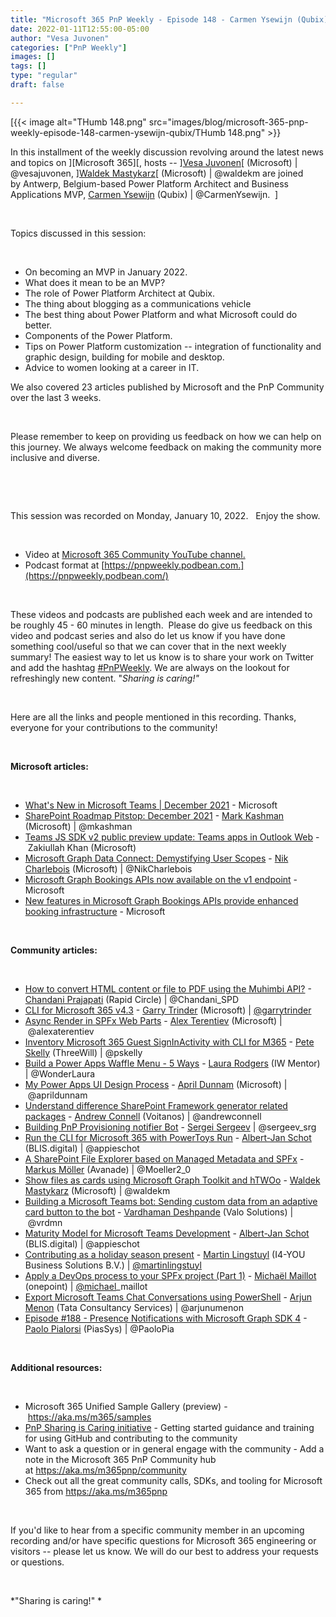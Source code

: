 ```yaml
---
title: "Microsoft 365 PnP Weekly - Episode 148 - Carmen Ysewijn (Qubix)"
date: 2022-01-11T12:55:00-05:00
author: "Vesa Juvonen"
categories: ["PnP Weekly"]
images: []
tags: []
type: "regular"
draft: false

---
```

[{{< image alt="THumb 148.png" src="images/blog/microsoft-365-pnp-weekly-episode-148-carmen-ysewijn-qubix/THumb 148.png" >}}


In this installment of the weekly discussion revolving around the
latest news and topics on ][Microsoft
365][, hosts
-- ][Vesa
Juvonen](http://twitter.com/vesajuvonen)[ (Microsoft) \|
\@vesajuvonen, ][Waldek
Mastykarz](http://twitter.com/waldekm)[ (Microsoft) \| \@waldekm are
joined by Antwerp, Belgium-based Power Platform Architect and Business
Applications MVP, [Carmen Ysewijn](http://twitter.com/CarmenYsewijn)
(Qubix) \| \@CarmenYsewijn.  ]

 

Topics discussed in this session:

 

-   On becoming an MVP in January 2022.
-   What does it mean to be an MVP?
-   The role of Power Platform Architect at Qubix.  
-   The thing about blogging as a communications vehicle 
-   The best thing about Power Platform and what Microsoft could do
    better.
-   Components of the Power Platform.
-   Tips on Power Platform customization -- integration of functionality
    and graphic design, building for mobile and desktop.  
-   Advice to women looking at a career in IT. 

We also covered 23 articles published by Microsoft and the PnP Community
over the last 3 weeks. 

 

Please remember to keep on providing us feedback on how we can help on
this journey. We always welcome feedback on making the community more
inclusive and diverse.

 



 

This session was recorded on Monday, January 10, 2022.   Enjoy the
show. 

 

-   Video at [Microsoft 365 Community YouTube
    channel.](https://aka.ms/m365pnp-videos)
-   Podcast format
    at [https://pnpweekly.podbean.com.](https://pnpweekly.podbean.com/)

 

These videos and podcasts are published each week and are intended to be
roughly 45 - 60 minutes in length.  Please do give us feedback on this
video and podcast series and also do let us know if you have done
something cool/useful so that we can cover that in the next weekly
summary! The easiest way to let us know is to share your work on Twitter
and add the
hashtag [#PnPWeekly](https://twitter.com/search?q=%23pnpweekly). We are
always on the lookout for refreshingly new content. "*Sharing is
caring!"* 

 

Here are all the links and people mentioned in this recording. Thanks,
everyone for your contributions to the community!

 

**Microsoft articles:**

 

-   [What's New in Microsoft Teams \| December
    2021](https://techcommunity.microsoft.com/t5/microsoft-teams-blog/what-s-new-in-microsoft-teams-december-2021/ba-p/3050099) -
    Microsoft
-   [SharePoint Roadmap Pitstop: December
    2021](https://techcommunity.microsoft.com/t5/microsoft-sharepoint-blog/sharepoint-roadmap-pitstop-december-2021/ba-p/3050059) -
    [Mark Kashman](https://twitter.com/mkashman) (Microsoft)
    \| \@mkashman
-   [Teams JS SDK v2 public preview update: Teams apps in Outlook
    Web](https://devblogs.microsoft.com/microsoft365dev/teams-js-sdk-v2-public-preview-update-teams-apps-in-outlook-web/)
    - Zakiullah Khan (Microsoft)
-   [Microsoft Graph Data Connect: Demystifying User
    Scopes](https://devblogs.microsoft.com/microsoft365dev/microsoft-graph-data-connect-demystifying-user-scopes/)
    - [Nik Charlebois](https://twitter.com/NikCharlebois) (Microsoft)
    \| \@NikCharlebois
-   [Microsoft Graph Bookings APIs now available on the v1
    endpoint](https://devblogs.microsoft.com/microsoft365dev/microsoft-graph-bookings-apis-now-available-on-the-v1-endpoint/) -
    Microsoft
-   [New features in Microsoft Graph Bookings APIs provide enhanced
    booking
    infrastructure](https://devblogs.microsoft.com/microsoft365dev/new-features-in-microsoft-graph-bookings-apis-provide-enhanced-booking-infrastructure/) -
    Microsoft

 

**Community articles:**

 

-   [How to convert HTML content or file to PDF using the Muhimbi
    API?](https://techcommunity.microsoft.com/t5/microsoft-365-pnp-blog/how-to-convert-html-content-or-file-to-pdf-using-the-muhimbi-api/ba-p/3041314) -
    [Chandani Prajapati](https://twitter.com/Chandani_SPD) (Rapid
    Circle) \| \@Chandani_SPD
-   [CLI for Microsoft 365
    v4.3](https://techcommunity.microsoft.com/t5/microsoft-365-pnp-blog/cli-for-microsoft-365-v4-3/ba-p/3051947) -
    [Garry Trinder](https://twitter.com/garrytrinder) (Microsoft)
    \| [\@garrytrinder](/t5/user/viewprofilepage/user-id/716447)
-   [Async Render in SPFx Web
    Parts](https://blog.aterentiev.com/async-render-spfx-web-parts) -
    [Alex Terentiev](https://twitter.com/alexaterentiev) (Microsoft)
    \| \@alexaterentiev
-   [Inventory Microsoft 365 Guest SignInActivity with CLI for
    M365](https://peteskelly.com/cli-graph-signin-actvity/) - [Pete
    Skelly](https://twitter.com/pskelly) (ThreeWill) \| \@pskelly
-   [Build a Power Apps Waffle Menu - 5
    Ways](https://wonderlaura.com/2022/01/06/build-a-power-apps-waffle-menu-5-ways/) -
    [Laura Rodgers](https://twitter.com/WonderLaura) (IW Mentor)
    \| \@WonderLaura
-   [My Power Apps UI Design
    Process](https://www.sharepointsiren.com/2022/01/my-power-apps-ui-design-process/) -
    [April Dunnam](https://twitter.com/aprildunnam) (Microsoft)
    \| \@aprildunnam
-   [Understand difference SharePoint Framework generator related
    packages](https://www.voitanos.io/blog/understand-difference-sharepoint-framework-generator-library-packages) -
    [Andrew Connell](https://twitter.com/andrewconnell) (Voitanos)
    \| \@andrewconnell
-   [Building PnP Provisioning notifier
    Bot](https://spblog.net/post/2022/01/04/building-pnp-provisioning-notifier-bot) -
    [Sergei Sergeev](https://twitter.com/sergeev_srg) \| \@sergeev_srg
-   [Run the CLI for Microsoft 365 with PowerToys
    Run](https://www.cloudappie.nl/run-climicrosoft365-powertoys-run/)
    - [Albert-Jan Schot](https://twitter.com/appieschot) (BLIS.digital)
    \| \@appieschot
-   [A SharePoint File Explorer based on Managed Metadata and
    SPFx](https://mmsharepoint.wordpress.com/2021/12/23/a-sharepoint-file-explorer-based-on-managed-metadata-and-spfx/) -
    [Markus Möller](https://twitter.com/Moeller2_0) (Avanade)
    \| \@Moeller2_0
-   [Show files as cards using Microsoft Graph Toolkit and
    hTWOo](https://blog.mastykarz.nl/easily-show-files-cards-microsoft-graph-toolkit-htwoo/) -
    [Waldek Mastykarz](https://twitter.com/waldekm) (Microsoft)
    \| \@waldekm
-   [Building a Microsoft Teams bot: Sending custom data from an
    adaptive card button to the
    bot](https://www.vrdmn.com/2021/12/building-microsoft-teams-bot-sending.html) -
    [Vardhaman Deshpande](https://twitter.com/vrdmn) (Valo Solutions)
    \| \@vrdmn
-   [Maturity Model for Microsoft Teams
    Development](https://www.cloudappie.nl/maturity-model-microsoft-teams-development/)
    - [Albert-Jan Schot](https://twitter.com/appieschot) (BLIS.digital)
    \| \@appieschot
-   [Contributing as a holiday season
    present](https://www.blimped.nl/contributing-as-a-holiday-season-present/)
    - [Martin Lingstuyl](https://twitter.com/martinlingstuyl) (I4-YOU
    Business Solutions B.V.)
    \| [\@martinlingstuyl](/t5/user/viewprofilepage/user-id/795423)
-   [Apply a DevOps process to your SPFx project (Part
    1)](https://michaelmaillot.github.io/articles/20220104-apply-devops-spfx-part1/)
    - [Michaël Maillot](https://twitter.com/michael_maillot) (onepoint)
    \| [\@michael](/t5/user/viewprofilepage/user-id/43617)\_maillot
-   [Export Microsoft Teams Chat Conversations using
    PowerShell](https://arjunumenon.com/export-microsoft-teams-chat-conversations-powershell/) -
    [Arjun Menon](https://twitter.com/arjunumenon) (Tata Consultancy
    Services) \| \@arjunumenon
-   [Episode #188 - Presence Notifications with Microsoft Graph SDK
    4](https://www.youtube.com/watch?v=HFXMwpMPARA) - [Paolo
    Pialorsi](https://twitter.com/PaoloPia) (PiasSys) \| \@PaoloPia

 

**Additional resources:**

 

-   Microsoft 365 Unified Sample Gallery (preview)
    - <https://aka.ms/m365/samples> 
-   [PnP Sharing is Caring
    initiative](https://aka.ms/sharing-is-caring) - Getting started
    guidance and training for using GitHub and contributing to the
    community
-   Want to ask a question or in general engage with the community - Add
    a note in the Microsoft 365 PnP Community hub
    at <https://aka.ms/m365pnp/community>
-   Check out all the great community calls, SDKs, and tooling for
    Microsoft 365 from <https://aka.ms/m365pnp>

 

If you'd like to hear from a specific community member in an upcoming
recording and/or have specific questions for Microsoft 365 engineering
or visitors -- please let us know. We will do our best to address your
requests or questions.

 

*\"Sharing is caring!\" *
